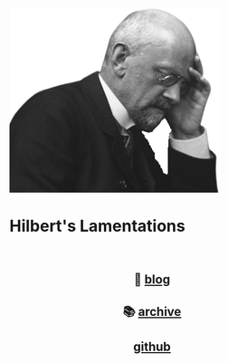 
![](newhilbert.png)

# Hilbert's Lamentations

<br>

<h2 style='text-align: center;'>
  📜 <a href='blog/blog.html'>blog</a>
</h2>

<h2 style='text-align: center;'>
  📚 <a href='archive/archive.html'>archive</a>
</h2>

<h2 style='text-align: center;'>
  <i class="fa fa-github"></i> 
  <a href='https://github.com/M-CS-ME'>github</a>
</h2>